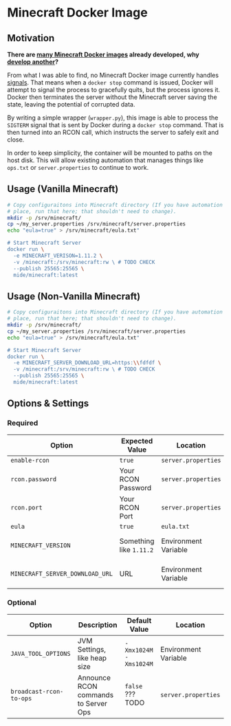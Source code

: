 # Minecraft Docker Image

## Motivation

**There are [many Minecraft Docker images](https://hub.docker.com/search/?isAutomated=0&isOfficial=0&page=1&pullCount=0&q=minecraft&starCount=0) already developed, why [develop another](https://xkcd.com/927/)?**

From what I was able to find, no Minecraft Docker image currently handles [signals](https://en.wikipedia.org/wiki/Unix_signal). That means when a `docker stop` command is issued, Docker will attempt to signal the process to gracefully quits, but the process ignores it. Docker then terminates the server without the Minecraft server saving the state, leaving the potential of corrupted data.

By writing a simple wrapper (`wrapper.py`), this image is able to process the `SIGTERM` signal that is sent by Docker during a `docker stop` command. That is then turned into an RCON call, which instructs the server to safely exit and close.

In order to keep simplicity, the container will be mounted to paths on the host disk. This will allow existing automation that manages things like `ops.txt` or `server.properties` to continue to work.

## Usage (Vanilla Minecraft)

```bash
# Copy configuraitons into Minecraft directory (If you have automation in
# place, run that here; that shouldn't need to change).
mkdir -p /srv/minecraft/
cp ~/my_server.properties /srv/minecraft/server.properties
echo "eula=true" > /srv/minecraft/eula.txt"

# Start Minecraft Server
docker run \
  -e MINECRAFT_VERISON=1.11.2 \
  -v /minecraft:/srv/minecraft:rw \ # TODO CHECK
  --publish 25565:25565 \
  mide/minecraft:latest
```

## Usage (Non-Vanilla Minecraft)

```bash
# Copy configuraitons into Minecraft directory (If you have automation in
# place, run that here; that shouldn't need to change).
mkdir -p /srv/minecraft/
cp ~/my_server.properties /srv/minecraft/server.properties
echo "eula=true" > /srv/minecraft/eula.txt"

# Start Minecraft Server
docker run \
  -e MINECRAFT_SERVER_DOWNLOAD_URL=https:\\fdfdf \
  -v /minecraft:/srv/minecraft:rw \ # TODO CHECK
  --publish 25565:25565 \
  mide/minecraft:latest
```

## Options & Settings

### Required

|  Option | Expected Value | Location | Notes|
|---|---|---|---|
| `enable-rcon` | `true` | `server.properties`  |
| `rcon.password` | Your RCON Password  | `server.properties`  |
| `rcon.port` | Your RCON Port | `server.properties`  |
| `eula` | `true` | `eula.txt` |
| `MINECRAFT_VERSION` | Something like `1.11.2`| Environment Variable| _Only needed if using Vanilla Minecraft. Do not set with `MINECRAFT_SERVER_DOWNLOAD_URL`._
| `MINECRAFT_SERVER_DOWNLOAD_URL` | URL | Environment Variable| _Only needed if using Non-Vanilla Minecraft. Do not set with `MINECRAFT_VERSION`._

### Optional

|  Option | Description | Default Value | Location  |
|---|---|---|---|
|`JAVA_TOOL_OPTIONS` | JVM Settings, like heap size | `-Xmx1024M -Xms1024M` | Environment Variable|
|`broadcast-rcon-to-ops` | Announce RCON commands to Server Ops | `false` ??? TODO | `server.properties`|
